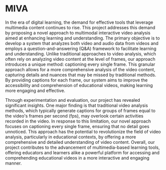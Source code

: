# MIVA

In the era of digital learning, the demand for effective tools that leverage multimedia content continues to rise. This project addresses this demand by proposing a novel approach to multimodal interactive video analysis aimed at enhancing learning and understanding. The primary objective is to develop a system that analyzes both video and audio data from videos and employs a question-and-answering (Q&A) framework to facilitate learning and understanding. Unlike traditional approaches to video analysis, which often rely on analyzing video content at the level of frames, our approach introduces a unique method: captioning every single frame. This granular approach allows for a more comprehensive analysis of the video content, capturing details and nuances that may be missed by traditional methods. By providing captions for each frame, our system aims to improve the accessibility and comprehension of educational videos, making learning more engaging and effective.

Through experimentation and evaluation, our project has revealed significant insights. One major finding is that traditional video analysis methods, which typically generate captions for groups of frames equal to the video's frames per second (fps), may overlook certain activities recorded in the video. In response to this limitation, our novel approach focuses on captioning every single frame, ensuring that no detail goes unnoticed. This approach has the potential to revolutionize the field of video analysis, particularly in educational contexts, by offering a more comprehensive and detailed understanding of video content. Overall, our project contributes to the advancement of multimedia-based learning tools, offering educators and learners alike a powerful platform for accessing and comprehending educational videos in a more interactive and engaging manner.

